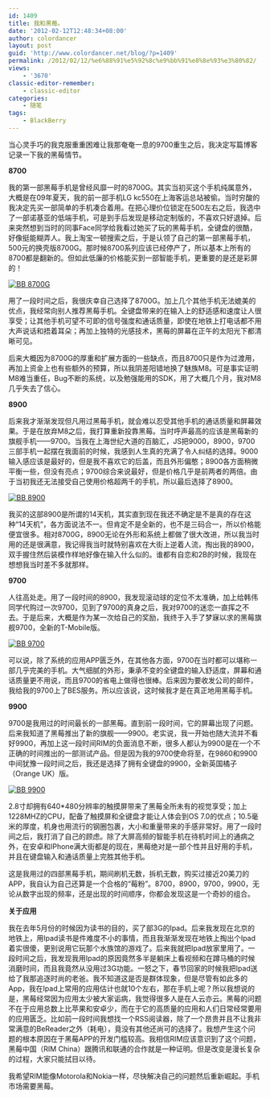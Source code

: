 ```yaml
---
id: 1409
title: 我和黑莓。
date: '2012-02-12T12:48:34+08:00'
author: colordancer
layout: post
guid: 'http://www.colordancer.net/blog/?p=1409'
permalink: /2012/02/12/%e6%88%91%e5%92%8c%e9%bb%91%e8%8e%93%e3%80%82/
views:
    - '3670'
classic-editor-remember:
    - classic-editor
categories:
    - 随笔
tags:
    - BlackBerry
---
```


当心灵手巧的我克服重重困难让我那奄奄一息的9700重生之后，我决定写篇博客记录一下我的黑莓情节。

**8700**

我的第一部黑莓手机是曾经风靡一时的8700G。其实当初买这个手机纯属意外， 大概是在09年夏天，我的前一部手机LG kc550在上海客运总站被偷。当时穷酸的我决定先买一部简单的手机凑合着用。在把心理价位锁定在500左右之后，我选中了一部诺基亚的低端手机，可是到手后发现是移动定制版的，不喜欢只好退掉。后来突然想到当时的同事Face同学给我看过她买了玩的黑莓手机，全键盘的很酷，好像挺能糊弄人。我上淘宝一顿搜索之后，于是认领了自己的第一部黑莓手机，500元的换壳版8700G。那时候8700系列应该已经停产了，所以基本上所有的8700都是翻新的。但如此低廉的价格能买到一部智能手机，更重要的是还是彩屏的！  
  
[![](/images/wp-content/uploads/2012/02/10080810531fe725f53e4fc7cf-440x600.jpg "BB 8700G")](http://www.colordancer.net/blog/2012_02_%e6%88%91%e5%92%8c%e9%bb%91%e8%8e%93%e3%80%82/10080810531fe725f53e4fc7cf)

用了一段时间之后，我很庆幸自己选择了8700G。加上几个其他手机无法媲美的优点，我经常向别人推荐黑莓手机。全键盘带来的在输入上的舒适感和速度让人很享受；让其他手机可望不可即的信号强度和通话质量，即使在地铁上打电话都不用大声说话和捂着耳朵；再加上独特的光感技术，黑莓的屏幕在正午的太阳光下都清晰可见。

后来大概因为8700G的厚重和扩展方面的一些缺点，而且8700只是作为过渡用，再加上资金上也有些额外的预算，所以我阴差阳错地换了魅族M8。可是事实证明M8难当重任，Bug不断的系统，以及勉强能用的SDK，用了大概几个月，我对M8几乎失去了信心。

 **8900**

后来我才渐渐发现但凡用过黑莓手机，就会难以忍受其他手机的通话质量和屏幕效果。于是在放弃M8之后，我打算重新投靠黑莓。当时呼声最高的应该是黑莓新的旗舰手机——9700。当我在上海世纪大道的百脑汇，JS把9000，8900，9700三部手机一起摆在我面前的时候，我感到人生真的充满了令人纠结的选择。9000输入感应该是最好的，但是我不喜欢它的后盖，而且外形偏憨；8900各方面稍微平衡一些，但没有亮点；9700综合来说最好，但是价格几乎是前两者的两倍。由于当初我还无法接受自己使用价格超两千的手机，所以最后选择了8900。

[![](/images/wp-content/uploads/2012/02/p_large_EiMA_18a6000b4cf55c162.jpg "BB 8900")](http://www.colordancer.net/blog/2012_02_%e6%88%91%e5%92%8c%e9%bb%91%e8%8e%93%e3%80%82/p_large_eima_18a6000b4cf55c16-3)

我买的这部8900是所谓的14天机，其实直到现在我还不确定是不是真的存在这种“14天机”，各方面说法不一。但肯定不是全新的，也不是三码合一，所以价格能便宜很多。相对8700G，8900无论在外形和系统上都做了很大改进，所以我当时用的还是很满意，我记得我当时就特别喜欢在大街上逆着人流，掏出我的8900，双手握住然后装模作样地好像在输入什么似的。谁都有自恋和2B的时候，我现在想想我当时差不多就那样。

**9700**

人往高处走。用了一段时间的8900，我发现滚动球的定位不太准确，加上给韩伟同学代购过一次9700，见到了9700的真身之后，我对9700的迷恋一直挥之不去。于是后来，大概是作为某一次给自己的奖励，我终于入手了梦寐以求的黑莓旗舰9700，全新的T-Mobile版。

[![](/images/wp-content/uploads/2012/02/SDC10137-450x600.jpg "BB 9700")](http://www.colordancer.net/blog/2012_02_%e6%88%91%e5%92%8c%e9%bb%91%e8%8e%93%e3%80%82/attachment/1414)

可以说，除了系统的应用APP匮乏外，在其他各方面，9700在当时都可以堪称一部几乎完美的手机。大气细腻的外形，秉承不变的全键盘的输入舒适度，屏幕和通话质量更不用说，而且9700的省电上做得也很棒。后来因为要收发公司的邮件，我给我的9700上了BES服务。所以应该说，这时候我才是在真正地用黑莓手机。

**9900**

9700是我用过的时间最长的一部黑莓。直到前一段时间，它的屏幕出现了问题。后来我知道了黑莓推出了新的旗舰——9900。老实说，我一开始也随大流并不看好9900，再加上这一段时间RIM的负面消息不断，很多人都认为9900是在一个不正确的时间推出的一部测试产品。但是因为我的9700使命将至，在9860和9900中间犹豫一段时间之后，我还是选择了拥有全键盘的9900，全新英国橘子（Orange UK）版。

[![](/images/wp-content/uploads/2012/02/SDC10138-450x600.jpg "BB 9900")](http://www.colordancer.net/blog/2012_02_%e6%88%91%e5%92%8c%e9%bb%91%e8%8e%93%e3%80%82/attachment/1416)

2.8寸却拥有640\*480分辨率的触摸屏带来了黑莓全所未有的视觉享受；加上1228MHZ的CPU，配备了触摸屏和全键盘才能让人体会到OS 7.0的优点；10.5毫米的厚度，机身也用流行的钢圈包裹，大小和重量带来的手感非常好。用了一段时间之后，我打消了自己的顾虑。除了大屏高频的智能手机在待机时间上的通病之外，在安卓和IPhone满大街都是的现在，黑莓绝对是一部个性并且好用的手机，并且在键盘输入和通话质量上完胜其他手机。

这是我用过的四部黑莓手机，期间刷机无数，拆机无数，购买过接近20美刀的APP，我自认为自己还算是一个合格的“莓粉”。8700，8900，9700，9900，无论从数字出现的频率，还是出现的时间顺序，你都会发现这是一个奇妙的组合。

**关于应用**

我在去年5月份的时候因为读书的目的，买了部3G的Ipad。后来我发现在北京的地铁上，用Ipad读书是件难度不小的事情，而且我渐渐发现在地铁上掏出个Ipad着实很傻，更别说用它玩那个水族馆的游戏了。后来我就把Ipad放家里用了。一段时间之后，我发现我用Ipad的原因竟然多半是躺床上看视频和在蹲马桶的时候消磨时间，而且我竟然从没用过3G功能。一怒之下，春节回家的时候我把Ipad送给了我那追逐时尚的老爸。我不知道这是否是群体现象，但是尽管有如此多的App，我在Ipad上常用的应用估计也就10个左右，那在手机上呢？所以我想说的是，黑莓经常因为应用太少被大家诟病，我觉得很多人是在人云亦云。黑莓的问题不在于应用总数上比苹果和安卓少，而在于它的高质量的应用和人们日常经常要用的应用匮乏。比如前一段时间我想找一个RSS阅读器，除了一个昂贵并且不让我非常满意的BeReader之外（耗电），竟没有其他还尚可的选择了。我想产生这个问题的根本原因在于黑莓APP的开发门槛较高。我相信RIM应该意识到了这个问题，黑莓中国（RIM China）跟腾讯和联通的合作就是一种证明。但是改变是漫长复杂的过程，大家只能拭目以待。

我希望RIM能像Motorola和Nokia一样，尽快解决自己的问题然后重新崛起。手机市场需要黑莓。